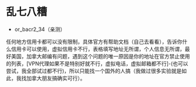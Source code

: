 # 乱七八糟

* or_bacr2_34（亲测）

任何地方信用卡都可以没有限制，具体官方有帮助文档（自己去看看），告诉你什么信用卡可以使用，虚拟信用卡不行，表格填写地址无所谓，个人信息无所谓，最好美国，加拿大邮编有问题，遇到这个问题的唯一原因是你的地址在官方禁止使用的列表，[VPN代理如果不是特别好就不行，虚拟电话，虚拟邮箱都不行]-(也可以尝试，我全部试过都不行)，所以只能找一个国外的人搞（我做过很多实验就是如此，我找加拿大朋友搞确实可行）。

<DocsAD/>